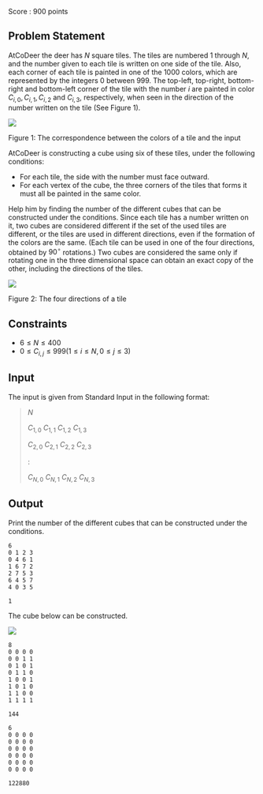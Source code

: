Score : $900$ points

## Problem Statement

AtCoDeer the deer has $N$ square tiles. The tiles are numbered $1$ through $N$, and the number given to each tile is written on one side of the tile. Also, each corner of each tile is painted in one of the $1000$ colors, which are represented by the integers $0$ between $999$. The top-left, top-right, bottom-right and bottom-left corner of the tile with the number $i$ are painted in color $C_{i,0}, C_{i,1}, C_{i,2}$ and $C_{i,3}$, respectively, when seen in the direction of the number written on the tile (See Figure $1$).

![](https://atcoder.jp/img/arc062/b8ec940254d280135500dab6d00d4370.png)

Figure $1$: The correspondence between the colors of a tile and the input

AtCoDeer is constructing a cube using six of these tiles, under the following conditions:

- For each tile, the side with the number must face outward.
- For each vertex of the cube, the three corners of the tiles that forms it must all be painted in the same color.

Help him by finding the number of the different cubes that can be constructed under the conditions.
Since each tile has a number written on it, two cubes are considered different if the set of the used tiles are different, or the tiles are used in different directions, even if the formation of the colors are the same. (Each tile can be used in one of the four directions, obtained by $90^\circ$ rotations.) Two cubes are considered the same only if rotating one in the three dimensional space can obtain an exact copy of the other, including the directions of the tiles.

![](https://atcoder.jp/img/arc062/8c7552f20698dab0aad52bba476fe6d7.png)

Figure $2$: The four directions of a tile

## Constraints

- $6 \leq N \leq 400$
- $0 \leq C_{i,j} \leq 999 (1 \leq i \leq N , 0 \leq j \leq 3)$

## Input

The input is given from Standard Input in the following format:

> $N$
> 
> $C_{1,0}$ $C_{1,1}$ $C_{1,2}$ $C_{1,3}$
> 
> $C_{2,0}$ $C_{2,1}$ $C_{2,2}$ $C_{2,3}$
> 
> $:$
> 
> $C_{N,0}$ $C_{N,1}$ $C_{N,2}$ $C_{N,3}$

## Output

Print the number of the different cubes that can be constructed under the conditions.

```input1
6
0 1 2 3
0 4 6 1
1 6 7 2
2 7 5 3
6 4 5 7
4 0 3 5
```

```output1
1
```

The cube below can be constructed.

![](https://atcoder.jp/img/arc062/094fbca5395bfaaea28c98c51230693b.png)

```input2
8
0 0 0 0
0 0 1 1
0 1 0 1
0 1 1 0
1 0 0 1
1 0 1 0
1 1 0 0
1 1 1 1
```

```output2
144
```

```input3
6
0 0 0 0
0 0 0 0
0 0 0 0
0 0 0 0
0 0 0 0
0 0 0 0
```

```output3
122880
```
